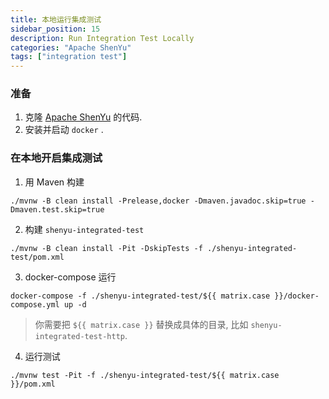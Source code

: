 ```yaml
---
title: 本地运行集成测试
sidebar_position: 15
description: Run Integration Test Locally
categories: "Apache ShenYu"
tags: ["integration test"]
---
```


### 准备

1. 克隆 [Apache ShenYu](https://github.com/apache/incubator-shenyu) 的代码.
2. 安装并启动 `docker` .

### 在本地开启集成测试

1. 用 Maven 构建

```shell
./mvnw -B clean install -Prelease,docker -Dmaven.javadoc.skip=true -Dmaven.test.skip=true
```

2. 构建 `shenyu-integrated-test`

```shell
./mvnw -B clean install -Pit -DskipTests -f ./shenyu-integrated-test/pom.xml
```

3. docker-compose 运行

```shell
docker-compose -f ./shenyu-integrated-test/${{ matrix.case }}/docker-compose.yml up -d
```

> 你需要把 `${{ matrix.case }}` 替换成具体的目录, 比如 `shenyu-integrated-test-http`.

4. 运行测试

```shell
./mvnw test -Pit -f ./shenyu-integrated-test/${{ matrix.case }}/pom.xml
```
